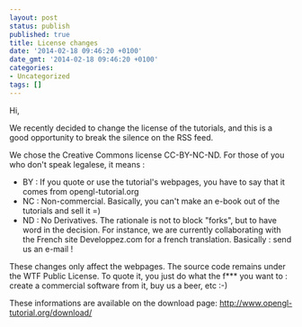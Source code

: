 ```yaml
---
layout: post
status: publish
published: true
title: License changes
date: '2014-02-18 09:46:20 +0100'
date_gmt: '2014-02-18 09:46:20 +0100'
categories:
- Uncategorized
tags: []
---
```

Hi,

We recently decided to change the license of the tutorials, and this is a good opportunity to break the silence on the RSS feed.

We chose the Creative Commons license CC-BY-NC-ND. For those of you who don't speak legalese, it means :

  * BY : If you quote or use the tutorial's webpages, you have to say that it comes from opengl-tutorial.org
  * NC : Non-commercial. Basically, you can't make an e-book out of the tutorials and sell it =)
  * ND : No Derivatives. The rationale is not to block "forks", but to have word in the decision. For instance, we are currently collaborating with the French site Developpez.com for a french translation. Basically : send us an e-mail !


These changes only affect the webpages. The source code remains under the WTF Public License. To quote it, you just do what the f*** you want to : create a commercial software from it, buy us a beer, etc :-)

These informations are available on the download page: http://www.opengl-tutorial.org/download/
